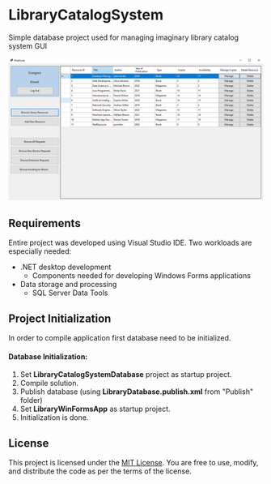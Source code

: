 # LibraryCatalogSystem
Simple database project used for managing imaginary library catalog system
GUI

<img width="1200" alt="image" src="ReadMeImg\SampleImg.png">

## Requirements
Entire project was developed using Visual Studio IDE.
Two workloads are especially needed:
* .NET desktop development
    * Components needed for developing Windows Forms applications
* Data storage and processing
    * SQL Server Data Tools

## Project Initialization
In order to compile application first database need to be initialized.

#### Database Initialization:
1. Set **LibraryCatalogSystemDatabase** project as startup project.
2. Compile solution.
3. Publish database (using **LibraryDatabase.publish.xml** from "Publish" folder)
4. Set **LibraryWinFormsApp** as startup project.
5. Initialization is done.

## License
This project is licensed under the [MIT License](LICENSE.txt). You are free to use, modify, and distribute the code as per the terms of the license.